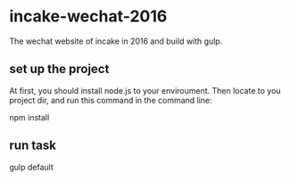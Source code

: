 # incake-wechat-2016
The wechat website of incake in 2016 and build with gulp.

## set up the project
At first, you should install node.js to your enviroument. Then locate to you project dir, and run this command in the command line:

npm install

## run task

gulp default
